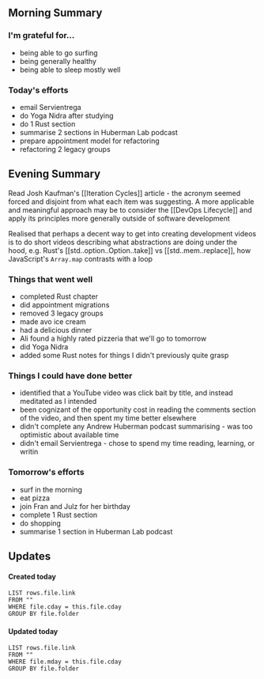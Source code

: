 ## Morning Summary

### I'm grateful for...
- being able to go surfing
- being generally healthy
- being able to sleep mostly well 

### Today's efforts
- email Servientrega
- do Yoga Nidra after studying
- do 1 Rust section
- summarise 2 sections in Huberman Lab podcast
- prepare appointment model for refactoring
- refactoring 2 legacy groups

## Evening Summary

Read Josh Kaufman's [[Iteration Cycles]] article - the acronym seemed forced and disjoint from what each item was suggesting. A more applicable and meaningful approach may be to consider the [[DevOps Lifecycle]] and apply its principles more generally outside of software development

Realised that perhaps a decent way to get into creating development videos is to do short videos describing what abstractions are doing under the hood, e.g. Rust's [[std..option..Option..take]] vs [[std..mem..replace]], how JavaScript's `Array.map` contrasts with a loop 

### Things that went well
- completed Rust chapter
- did appointment migrations
- removed 3 legacy groups
- made avo ice cream
- had a delicious dinner
- Ali found a highly rated pizzeria that we'll go to tomorrow 
- did Yoga Nidra
- added some Rust notes for things I didn't previously quite grasp 

### Things I could have done better
- identified that a YouTube video was click bait by title, and instead meditated as I intended
- been cognizant of the opportunity cost in reading the comments section of the video, and then spent my time better elsewhere
- didn't complete any Andrew Huberman podcast summarising - was too optimistic about available time
- didn't email Servientrega - chose to spend my time reading, learning, or writin

### Tomorrow's efforts
- surf in the morning
- eat pizza
- join Fran and Julz for her birthday
- complete 1 Rust section
- do shopping
- summarise 1 section in Huberman Lab podcast

## Updates 
#### Created today
```dataview
LIST rows.file.link
FROM ""
WHERE file.cday = this.file.cday
GROUP BY file.folder
```

#### Updated today
```dataview
LIST rows.file.link
FROM ""
WHERE file.mday = this.file.cday
GROUP BY file.folder
```
